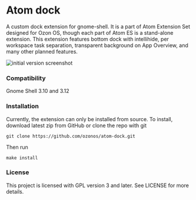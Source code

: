 Atom dock
=========
A custom dock extension for gnome-shell. It is a part of Atom Extension Set designed for Ozon OS, though each part of Atom ES is a stand-alone extension. This extension features bottom dock with intellihide, per workspace task separation, transparent background on App Overview, and many other planned features.

![initial version screenshot](https://cloud.githubusercontent.com/assets/749098/2646924/941f1bc0-bf44-11e3-8368-73526fee9056.png)

### Compatibility

Gnome Shell 3.10 and 3.12

### Installation

Currently, the extension can only be installed from source. To install, download latest zip from GitHub or clone the repo with git

`git clone https://github.com/ozonos/atom-dock.git`

Then run

`make install`

### License

This project is licensed with GPL version 3 and later. See LICENSE for more details.
